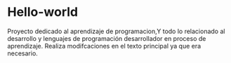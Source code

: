 # Hello-world
Proyecto dedicado al aprendizaje de programacion,Y todo lo relacionado al desarrollo y lenguajes de programación desarrollador en proceso de aprendizaje.
Realiza modifcaciones en el texto principal ya que era necesario.
